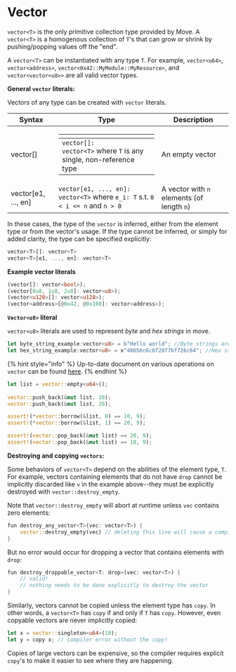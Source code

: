 # Vector

`vector<T>` is the only primitive collection type provided by Move. A `vector<T>` is a homogenous collection of `T`'s that can grow or shrink by pushing/popping values off the "end".

A `vector<T>` can be instantiated with any type `T`. For example, `vector<u64>`, `vector<address>`, `vector<0x42::MyModule::MyResource>`, and `vector<vector<u8>>` are all valid vector types.

**General `vector` literals:**

Vectors of any type can be created with `vector` literals.

| Syntax               | Type                                                                                                                                                                                             | Description                                |
| -------------------- | ------------------------------------------------------------------------------------------------------------------------------------------------------------------------------------------------ | ------------------------------------------ |
| vector\[]            | <table data-header-hidden><thead><tr><th></th></tr></thead><tbody><tr><td><code>vector[]: vector&#x3C;T></code> where <code>T</code> is any single, non-reference type</td></tr></tbody></table> | An empty vector                            |
| vector\[e1, ..., en] | `vector[e1, ..., en]: vector<T>` where `e_i: T` s.t. `0 < i <= n` and `n > 0`                                                                                                                    | A vector with `n` elements (of length `n`) |



In these cases, the type of the `vector` is inferred, either from the element type or from the vector's usage. If the type cannot be inferred, or simply for added clarity, the type can be specified explicitly:

```rust
vector<T>[]: vector<T>
vector<T>[e1, ..., en]: vector<T>
```

**Example vector literals**

```rust
(vector[]: vector<bool>);
(vector[0u8, 1u8, 2u8]: vector<u8>);
(vector<u128>[]: vector<u128>);
(vector<address>[@0x42, @0x100]: vector<address>);
```

**`Vector<u8>` literal**

`vector<u8>` literals are used to represent _byte_ and _hex strings_ in move.

```rust
let byte_string_example:vector<u8> = b"Hello world"; //Byte strings are quoted string literals prefixed by a b
let hex_string_example:vector<u8> = x"48656c6c6f20776f726c64"; //Hex strings are quoted string literals prefixed by a x
```



{% hint style="info" %}
Up-to-date document on various operations on `vector` can be found [here](https://github.com/aptos-labs/aptos-core/blob/main/aptos-move/framework/move-stdlib/doc/vector.md#0x1\_vector).
{% endhint %}

```rust
let list = vector::empty<u64>();
        
vector::push_back(&mut list, 10);
vector::push_back(&mut list, 20);

assert!(*vector::borrow(&list, 0) == 10, 9);
assert!(*vector::borrow(&list, 1) == 20, 9);

assert!(vector::pop_back(&mut list) == 20, 9);
assert!(vector::pop_back(&mut list) == 10, 9);
```

**Destroying and copying `vectors`:**

Some behaviors of `vector<T>` depend on the abilities of the element type, `T`. For example, vectors containing elements that do not have `drop` cannot be implicitly discarded like `v` in the example above--they must be explicitly destroyed with `vector::destroy_empty`.

Note that `vector::destroy_empty` will abort at runtime unless `vec` contains zero elements:

```rust
fun destroy_any_vector<T>(vec: vector<T>) {
    vector::destroy_empty(vec) // deleting this line will cause a compiler error
}
```

But no error would occur for dropping a vector that contains elements with `drop`:

```rust
fun destroy_droppable_vector<T: drop>(vec: vector<T>) {
    // valid!
    // nothing needs to be done explicitly to destroy the vector
}
```

Similarly, vectors cannot be copied unless the element type has `copy`. In other words, a `vector<T>` has `copy` if and only if `T` has `copy`. However, even copyable vectors are never implicitly copied:

```rust
let x = vector::singleton<u64>(10);
let y = copy x; // compiler error without the copy!
```

Copies of large vectors can be expensive, so the compiler requires explicit `copy`'s to make it easier to see where they are happening.

